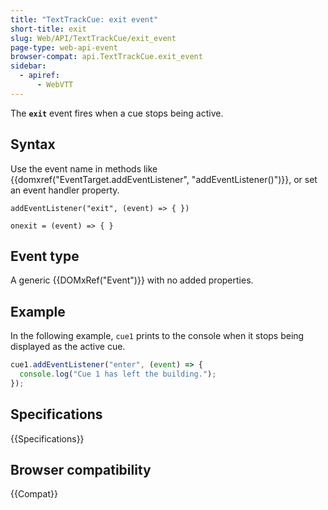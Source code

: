 ```yaml
---
title: "TextTrackCue: exit event"
short-title: exit
slug: Web/API/TextTrackCue/exit_event
page-type: web-api-event
browser-compat: api.TextTrackCue.exit_event
sidebar:
  - apiref:
      - WebVTT
---
```


The **`exit`** event fires when a cue stops being active.

## Syntax

Use the event name in methods like {{domxref("EventTarget.addEventListener", "addEventListener()")}}, or set an event handler property.

```js-nolint
addEventListener("exit", (event) => { })

onexit = (event) => { }
```

## Event type

A generic {{DOMxRef("Event")}} with no added properties.

## Example

In the following example, `cue1` prints to the console when it stops being displayed as the active cue.

```js
cue1.addEventListener("enter", (event) => {
  console.log("Cue 1 has left the building.");
});
```

## Specifications

{{Specifications}}

## Browser compatibility

{{Compat}}
